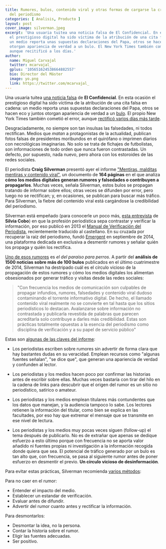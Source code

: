```yaml
---
title: Rumores, bulos, contenido viral y otras formas de cargarse la credibilidad
  del periodismo
categories: [ Analisis, Producto ]
layout: post
cover_image: silverman.jpeg
excerpt: 'Una usuaria tuitea una noticia falsa de El Confidencial. En esta ocasión
  el prestigioso digital ha sido víctima de la atribución de una cita falsa en cadena:
  un medio reporta unas supuestas declaraciones del Papa, otros se hacen eco y juntos
  otorgan apariencia de verdad a un bulo. El New York Times también cometió el error,
  aunque recitificó a los días.'
author:
  name: Miguel Carvajal
  twitter: mcarvajal_
  gplus: '105651624538664882557'
  bio: Director del Máster
  image: yo.png
  link: https://twitter.com/mcarvajal_
---
```


Una usuaria tuitea [una noticia falsa](http://www.elconfidencial.com/alma-corazon-vida/2014-11-28/los-perros-van-al-cielo-el-papa-insinua-que-hay-paraiso-para-todos-los-animales_511788/) de **El Confidencial**. En esta ocasión el prestigioso digital ha sido víctima de la atribución de una cita falsa en cadena: un medio reporta unas supuestas declaraciones del Papa, otros se hacen eco y juntos otorgan apariencia de verdad a un [bulo](http://www.emergent.info/pope-francis-pets-in-heaven). El propio New York Times también cometió el error, aunque [rectificó varios días más tarde](http://www.nytimes.com/2014/12/12/world/europe/dogs-in-heaven-pope-leaves-pearly-gate-open-.html?hp&action=click&pgtype=Homepage&module=photo-spot-region&region=top-news&WT.nav=top-news&_r=2&assetType=nyt_now).

Desgraciadamente, no siempre son tan insulsas las falsedades, ni todos rectifican. Medios que _matan_ a protagonistas de la actualidad, publican fotos falsas de presidentes moribundos en el quirófano o imprimen diarios con necrológicas imaginarias. No solo se trata de fichajes de futbolistas, son informaciones de todo orden que nunca fueron contrastadas. Un defecto, por supuesto, nada nuevo, pero ahora con los estoroides de las redes sociales. 

El periodista **Craig Silverman** presentó ayer el informe ["Mentiras, malditas mentiras y contenido viral"](http://towcenter.org/wp-content/uploads/2015/02/LiesDamnLies_Silverman_TowCenter.pdf), un documento de **164 páginas** en el que analiza **cómo los medios digitales generan rumores y falsedades o contribuyen a propagarlos**. Muchas veces, señala Silverman, estos bulos se propagan tratando de informar sobre ellos; otras veces se difunden por error, pero luego no se rectifican; y, en ocasiones, se publican para buscar más tráfico. Para Silverman, la fiebre del contenido viral está cargándose la credibilidad del periodismo.   

Silverman está empeñado (para conocerle un poco más, [esta entrevista](http://silviacobo.com/craig-silverman-regret-the-error-el-blog-cambio-mi-vida/) de **Silvia Cobo**) en que la profesión periodística sepa contrastar y verificar la información, por eso publicó en 2013 el [Manual de Verificación del Periodista](http://verificationhandbook.com/book_es/chapter1.php), recientemente traducido al castellano. En su cruzada por recuperar la raíz del periodismo, fundó [Emergent](http://www.emergent.info/) en septiembre de 2014, una plataforma dedicada en exclusiva a desmentir rumores y señalar quién los propaga y quién los rectifica.

[Uno de esos rumores](http://www.emergent.info/pope-francis-pets-in-heaven) es _el del paraíso para perros_. A partir del **análisis de 1500 noticias sobre más de 100 bulos** publicados en el último cuatrimestre de 2014, Silverman ha destripado cuál es el círculo vicioso de la propagación de estos rumores y cómo los medios digitales los alimentan obsesionados por generar tráfico y visitas desde las redes sociales:

> "Con frecuencia los medios de comunicación son culpables de propagar infundios, rumores, falsedades y contenido viral dudoso contaminando el torrente informativo digital. De hecho, el llamado contenido viral realmente no se convierte en tal hasta que los sitios periodísticos lo destacan. Avalanzarse sobre información no contrastada y publicarla revestida de palabras que parecen acreditarla solo contribuye a darles más credibilidad. Estas son prácticas totalmente opuestas a la esencia del periodismo como disciplina de verificación y a su papel de servicio público"

Estas son [algunas de las claves del informe](http://towcenter.org/research/lies-damn-lies-and-viral-content):

* Los periodistas escriben sobre rumores sin advertir de forma clara que hay bastantes dudas en su veracidad. Emplean recursos como "algunas fuentes señalan", "se dice que", que generan una apariencia de verdad y confunden al lector.

* Los periodistas y los medios hacen poco por confirmar las historias antes de escribir sobre ellas. Muchas veces bastaría con tirar del hilo en la cadena de links para descubrir que el origen del rumor es un sitio no periodístico, satírico o amateur.

* Los periodistas y los medios emplean titulares más contundentes que los datos que manejan, y la audiencia tampoco lo sabe. Los lectores retienen la información del titular, como bien se explica en las facultades, por eso hay que extremar el mensaje que se transmite en ese nivel de lectura. 

* Los periodistas y los medios muy pocas veces siguen (follow-up) el tema después de publicarlo. No es de extrañar que apenas se dedique esfuerzo a esto último porque con frecuencia no se aporta valor añadido ni fuentes propias ni investigación a la información recogida donde quiera que sea. El potencial de tráfico generado por un bulo es tan alto que, con frecuencia, se pasa al siguiente rumor antes de poner esfuerzo en desmentir el previo. **Un círculo vicioso de desinformación**. 

Para evitar estas prácticas, Silverman recomienda [varios métodos](http://www.niemanlab.org/2015/02/a-new-tow-center-report-looks-at-how-news-outlets-help-spread-or-debunk-false-rumors-online/):

Para no caer en el rumor:

* Entender el impacto del medio. 
* Establecer un estandar de verificación. 
* Evaluar antes de difundir. 
* Advertir del rumor cuanto antes y rectificar la información.  

Para desmontarlos: 

* Desmontar la idea, no la persona. 
* Contar la historia sobre el rumor. 
* Eligir las fuentes adecuadas. 
* Ser positivo. 